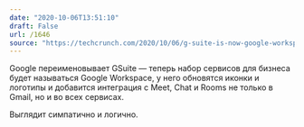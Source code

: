```yaml
---
date: "2020-10-06T13:51:10"
draft: False
url: /1646
source: "https://techcrunch.com/2020/10/06/g-suite-is-now-google-workspace/"
---
```


Google переименовывает GSuite — теперь набор сервисов для бизнеса будет называться Google Workspace, у него обновятся иконки и логотипы и добавится интеграция с Meet, Chat и Rooms не только в Gmail, но и во всех сервисах.

Выглядит симпатично и логично.

